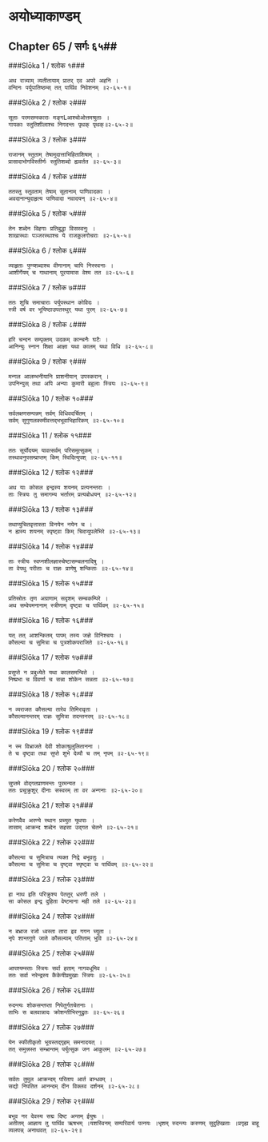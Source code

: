 अयोध्याकाण्डम्
===============================


## Chapter 65  / सर्गः ६५##


###Slōka 1 / श्लोक १###


    अथ रात्र्याम् व्यतीतायाम् प्रातर् एव अपरे अहनि ।
    वन्दिनः पर्युपातिष्ठम्स् तत् पार्थिव निवेशनम् ॥२-६५-१॥


###Slōka 2 / श्लोक २###


    सूताः परमसम्स्काराः मङ्गLआश्चोओत्तमश्रुताः ।
    गायकाः स्तुतिशीलाश्च निगदन्तः पृथक् पृथक्॥२-६५-२॥


###Slōka 3 / श्लोक ३###


    राजानम् स्तुताम् तेषामुदात्ताभिहिताशिषाम् ।
    प्रासादाभोगविस्तीर्णः स्तुतिशब्दो ह्यवर्तत ॥२-६५-३॥


###Slōka 4 / श्लोक ४###


    ततस्तु स्तुवताम् तेषाम् सूतानाम् पाणिवादकाः ।
    अवदानान्युदाहृत्य पाणिवादा नवादयन् ॥२-६५-४॥


###Slōka 5 / श्लोक ५###


    तेन शब्देन विहगाः प्रतिबुद्धा विसस्वनुः ।
    शाखास्थाः पञ्जरस्थाश्च ये राजकुलगोचराः ॥२-६५-५॥


###Slōka 6 / श्लोक ६###


    व्याहृताः पुण्य्शब्दाश्च वीणानाम् चापि निस्स्वनाः ।
    आशीर्गेयम् च गाथानाम् पूरयामास वेश्म तत ॥२-६५-६॥


###Slōka 7 / श्लोक ७###


    ततः शुचि समाचाराः पर्युपस्थान कोविदः ।
    स्त्री वर्ष वर भूयिष्ठाउपतस्थुर् यथा पुरम् ॥२-६५-७॥


###Slōka 8 / श्लोक ८###


    हरि चन्दन सम्पृक्तम् उदकम् कान्चनैः घटैः ।
    आनिन्युः स्नान शिक्षा आज्ञा यथा कालम् यथा विधि ॥२-६५-८॥


###Slōka 9 / श्लोक ९###


    मन्गल आलम्भनीयानि प्राशनीयान् उपस्करान् ।
    उपनिन्युस् तथा अपि अन्याः कुमारी बहुलाः स्त्रियः ॥२-६५-९॥


###Slōka 10 / श्लोक १०###


    सर्वलक्षणसम्पन्नम् सर्वम् विधिवदर्चितम् ।
    सर्वम् सुगुणलक्स्मीवत्तद्भभूवाभिहारिकम् ॥२-६५-१०॥


###Slōka 11 / श्लोक ११###


    ततः सूर्योदयम् यावत्सर्वम् परिसमुत्सुकम् ।
    तस्थावनुपसम्प्राप्तम् किम् स्विदित्युपश् ॥२-६५-११॥


###Slōka 12 / श्लोक १२###


    अथ याः कोसल इन्द्रस्य शयनम् प्रत्यनन्तराः ।
    ताः स्त्रियः तु समागम्य भर्तारम् प्रत्यबोधयन् ॥२-६५-१२॥


###Slōka 13 / श्लोक १३###


    तथाप्युचितवृत्तास्ता विनयेन नयेन च ।
    न ह्यस्य शयनम् स्पृष्ट्वा किम् चिदप्युपलेभिरे ॥२-६५-१३॥


###Slōka 14 / श्लोक १४###


    ताः स्त्रीयः स्वप्नशीलज्ञास्चेष्टासम्चलनादिषु ।
    ता वेपथु परीताः च राज्ञः प्राणेषु शन्किताः ॥२-६५-१४॥


###Slōka 15 / श्लोक १५###


    प्रतिस्रोतः तृण अग्राणाम् सदृशम् सम्चकम्पिरे ।
    अथ सम्वेपमनानाम् स्त्रीणाम् दृष्ट्वा च पार्थिवम् ॥२-६५-१५॥


###Slōka 16 / श्लोक १६###


    यत् तत् आशन्कितम् पापम् तस्य जज्ञे विनिश्चयः ।
    कौसल्या च सुमित्रा च पुत्रशोकपराजिते ॥२-६५-१६॥


###Slōka 17 / श्लोक १७###


    प्रसुप्ते न प्रबुध्येते यथा कालसमन्विते ।
    निष्प्रभा च विवर्णा च सन्ना शोकेन सन्नता ॥२-६५-१७॥


###Slōka 18 / श्लोक १८###


    न व्यराजत कौसल्या तारेव तिमिरावृता ।
    कौसल्यानन्तरम् राज्ञः सुमित्रा तदन्तनरम् ॥२-६५-१८॥


###Slōka 19 / श्लोक १९###


    न स्म विभ्राजते देवी शोकाश्रुलुलितानना ।
    ते च दृष्ट्वा तथा सुप्ते शुभे देव्यौ च तम् नृपम् ॥२-६५-१९॥


###Slōka 20 / श्लोक २०###


    सुप्तमे वोद्गतप्राणमन्तः पुरमन्यत ।
    ततः प्रचुक्रुशुर् दीनाः सस्वरम् ता वर अन्गनाः ॥२-६५-२०॥


###Slōka 21 / श्लोक २१###


    करेणवैव अरण्ये स्थान प्रच्युत यूथपाः ।
    तासाम् आक्रन्द शब्देन सहसा उद्गत चेतने ॥२-६५-२१॥


###Slōka 22 / श्लोक २२###


    कौसल्या च सुमित्राच त्यक्त निद्रे बभूवतुः ।
    कौसल्या च सुमित्रा च दृष्ट्वा स्पृष्ट्वा च पार्थिवम् ॥२-६५-२२॥


###Slōka 23 / श्लोक २३###


    हा नाथ इति परिक्रुश्य पेततुर् धरणी तले ।
    सा कोसल इन्द्र दुहिता वेष्टमाना मही तले ॥२-६५-२३॥


###Slōka 24 / श्लोक २४###


    न बभ्राज रजो ध्वस्ता तारा इव गगन च्युता ।
    नृपे शान्तगुणे जाते कौसल्याम् पतिताम् भुवि ॥२-६५-२४॥


###Slōka 25 / श्लोक २५###


    आपश्यम्स्ताः स्त्रियः सर्वा हताम् नागवधूमिव ।
    ततः सर्वा नरेन्द्रस्य कैकेयीप्रमुखाः स्त्रियः ॥२-६५-२५॥


###Slōka 26 / श्लोक २६###


    रुदन्त्यः शोकसन्तप्ता निपेतुर्गतचेतनाः ।
    ताभिः स बलवान्नादः क्रोशन्तीभिरनुद्रुतः ॥२-६५-२६॥


###Slōka 27 / श्लोक २७###


    येन स्फीतीकृतो भूयस्तद्गृहम् समनादयत् ।
    तत् समुत्त्रस्त सम्भ्रान्तम् पर्युत्सुक जन आकुलम् ॥२-६५-२७॥


###Slōka 28 / श्लोक २८###


    सर्वतः तुमुल आक्रन्दम् परिताप आर्त बान्धवम् ।
    सद्यो निपतित आनन्दम् दीन विक्लव दर्शनम् ॥२-६५-२८॥


###Slōka 29 / श्लोक २९###


    बभूव नर देवस्य सद्म दिष्ट अन्तम् ईयुषः ।
    अतीतम् आज्ञाय तु पार्थिव ऋषभम् ।यशस्विनम् सम्परिवार्य पत्नयः ।भृशम् रुदन्त्यः करुणम् सुदुह्खिताः ।प्रगृह्य बाहू व्यलपन्न् अनाथवत् ॥२-६५-२९॥


